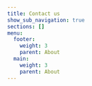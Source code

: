 ```yaml
---
title: Contact us
show_sub_navigation: true
sections: []
menu:
  footer:
    weight: 3
    parent: About
  main:
    weight: 3
    parent: About
---
```

